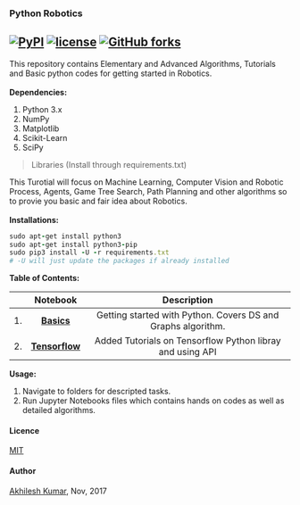 ### Python Robotics
[![PyPI](https://img.shields.io/badge/python-3.6-blue.svg)]()
[![license](https://img.shields.io/github/license/mashape/apistatus.svg)]()
[![GitHub forks](https://img.shields.io/github/forks/badges/shields.svg?style=social&label=Fork&style=plastic)](https://github.com/akhilesh-k/PythonRobotics)
---
This repository contains Elementary and Advanced Algorithms, Tutorials and Basic python codes for getting started in Robotics.<br>
<br>
**Dependencies:**
1. Python 3.x
2. NumPy
3. Matplotlib
4. Scikit-Learn
5. SciPy
>Libraries (Install through requirements.txt)

This Turotial will focus on Machine Learning, Computer Vision and Robotic Process, Agents, Game Tree Search, Path Planning and other algorithms so to provie you basic and fair idea about Robotics.<br>
<br>
**Installations:**
```ruby
sudo apt-get install python3
sudo apt-get install python3-pip
sudo pip3 install -U -r requirements.txt
# -U will just update the packages if already installed
```
**Table of Contents:**

|       		| Notebook      | Description  |
| ------------- |:-------------:|:-----:|
|1.      |**[Basics](/Basics)** | Getting started with Python. Covers DS and Graphs algorithm. |
|2.     | **[Tensorflow](/tensorflow)** | Added Tutorials on Tensorflow Python libray and using API |


**Usage:**
1. Navigate to folders for descripted tasks.
2. Run Jupyter Notebooks files which contains hands on codes as well as detailed algorithms.

#### Licence
[MIT](https://github.com/akhilesh-k/PythonRobotics/blob/master/LICENSE)

#### Author
[Akhilesh Kumar](https://github.com/akhilesh-k), Nov, 2017

